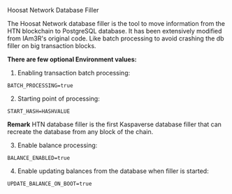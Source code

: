 Hoosat Network Database Filler

The Hoosat Network database filler is the tool to move information from the HTN blockchain to PostgreSQL database. It has been extensively modified from IAm3R's original code. Like batch processing to avoid crashing the db filler on big transaction blocks. 

**There are few optional Environment values:**
  
1. Enabling transaction batch processing:
```
BATCH_PROCESSING=true
```

2. Starting point of processing:
```
START_HASH=HASHVALUE
```
**Remark** HTN database filler is the first Kaspaverse database filler that can recreate the database from any block of the chain. 

3. Enable balance processing:
```
BALANCE_ENABLED=true
```

4. Enable updating balances from the database when filler is started:
```
UPDATE_BALANCE_ON_BOOT=true
```
